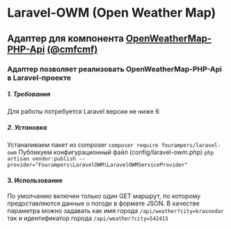 # Laravel-OWM (Open Weather Map)
## Адаптер для компонента [OpenWeatherMap-PHP-Api](https://github.com/cmfcmf/OpenWeatherMap-PHP-Api) [(@cmfcmf)](https://github.com/cmfcmf)
### Адаптер позволяет реализовать OpenWeatherMap-PHP-Api в Laravel-проекте
##### 1. Требования
Для работы потребуется Laravel версии не ниже 6
##### 2. Установка
Устаналиваем пакет из composer
`composer require fourampers/laravel-owm`
Публикуем конфигурационный файл (config/laravel-owm.php)
`php artisan vendor:publish --provider="Fourampers\LaravelOWM\LaravelOWMServiceProvider"`
#### 3. Использование
По умолчанию включен только один GET маршрут, по которому предоставляются данные о погоде в формате JSON.
В качестве параметра можно задавать как имя города
`/api/weather?city=krasnodar`
так и идентификатор города
`/api/weather?city=542415`